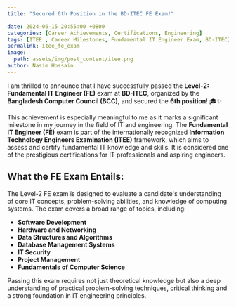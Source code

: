 ```yaml
---
title: "Secured 6th Position in the BD-ITEC FE Exam!"

date: 2024-06-15 20:55:00 +0800
categories: [Career Achievements, Certifications, Engineering]
tags: [ITEE , Career Milestones, Fundamental IT Engineer Exam, BD-ITEC]
permalink: itee_fe_exam
image:
  path: assets/img/post_content/itee.png
author: Nasim Hossain
---
```


I am thrilled to announce that I have successfully passed the **Level-2: Fundamental IT Engineer (FE)** exam at **BD-ITEC**, organized by the **Bangladesh Computer Council (BCC)**, and secured the **6th position**! 🎓✨

This achievement is especially meaningful to me as it marks a significant milestone in my journey in the field of IT and engineering. The **Fundamental IT Engineer (FE)** exam is part of the internationally recognized **Information Technology Engineers Examination (ITEE)** framework, which aims to assess and certify fundamental IT knowledge and skills. It is considered one of the prestigious certifications for IT professionals and aspiring engineers.

## What the FE Exam Entails:
The Level-2 FE exam is designed to evaluate a candidate's understanding of core IT concepts, problem-solving abilities, and knowledge of computing systems. The exam covers a broad range of topics, including:

- **Software Development**
- **Hardware and Networking**
- **Data Structures and Algorithms**
- **Database Management Systems**
- **IT Security**
- **Project Management**
- **Fundamentals of Computer Science**

Passing this exam requires not just theoretical knowledge but also a deep understanding of practical problem-solving techniques, critical thinking and a strong foundation in IT engineering principles.
